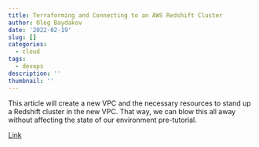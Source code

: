 ```yaml
---
title: Terraforming and Connecting to an AWS Redshift Cluster
author: Oleg Baydakov
date: '2022-02-19'
slug: []
categories:
  - cloud
tags:
  - devops
description: ''
thumbnail: ''
---
```


This article will create a new VPC and the necessary resources to stand up a Redshift cluster in the new VPC. That way, we can blow this all away without affecting the state of our environment pre-tutorial.

[Link](https://medium.com/cloud-tidbits/terraforming-and-connecting-to-your-aws-redshift-cluster-16f93ddd41cc)